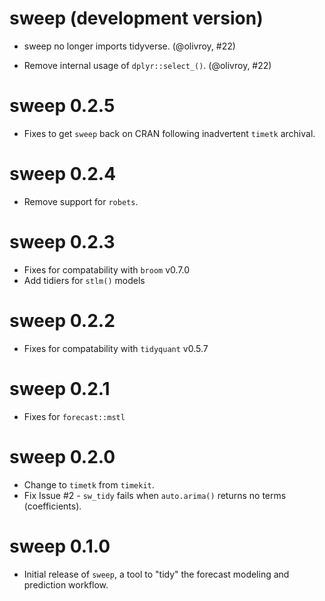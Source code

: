 # sweep (development version)

* sweep no longer imports tidyverse. (@olivroy, #22)

* Remove internal usage of `dplyr::select_()`. (@olivroy, #22)

# sweep 0.2.5

* Fixes to get `sweep` back on CRAN following inadvertent `timetk` archival. 

# sweep 0.2.4

* Remove support for `robets`.

# sweep 0.2.3

* Fixes for compatability with `broom` v0.7.0
* Add tidiers for `stlm()` models

# sweep 0.2.2

* Fixes for compatability with `tidyquant` v0.5.7

# sweep 0.2.1

* Fixes for `forecast::mstl`

# sweep 0.2.0

* Change to `timetk` from `timekit`.
* Fix Issue #2 - `sw_tidy` fails when `auto.arima()` returns no terms (coefficients).


# sweep 0.1.0 

* Initial release of `sweep`, a tool to "tidy" the forecast modeling and prediction workflow.
